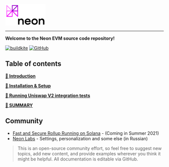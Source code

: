 
<img width="128" src="./images/neon_logo_colors.png" />

*****  

**Welcome to the Neon EVM source code repository!**  

[![buildkite](https://badge.buildkite.com/f0940b2380542f6c80c1c01aa773d61c1d3470007fa5b9e6c3.svg?branch=master)](https://buildkite.com/cyberway)
[![GitHub](https://img.shields.io/github/license/neonlabsorg/neonlabsorg.svg)](https://github.com/neonlabsorg/solana/blob/master/LICENSE)

## Table of contents
**[🔘 Introduction](https://github.com/neonlabsorg/neon-evm.docs/wiki)**

**[🔘 Installation & Setup](https://github.com/neonlabsorg/neon-evm.docs/wiki/Installation-&-Setup)**

**[🔘 Running Uniswap V2 integration tests](https://github.com/neonlabsorg/neon-evm.docs/wiki/Running-Uniswap-V2-integration-tests)**

**[🔘 SUMMARY](SUMMARY.md)**

## Community
* [Fast and Secure Rollup Running on Solana](https://neonlabs.org/) - (Coming in Summer 2021)  
* [Neon Labs](https://twitter.com/neonlabsorg) - Settings, personalization and some else (in Russian)

> This is an open-source community effort, so feel free to suggest new topics, add new content, and provide examples wherever you think it might be helpful. All documentation is editable via GitHub.